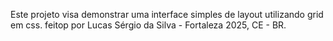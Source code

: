 Este projeto visa demonstrar uma interface simples de layout utilizando grid em css.
feitop por Lucas Sérgio da Silva - Fortaleza 2025, CE - BR.
